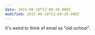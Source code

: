 ```yaml
---
date: 2015-08-18T13:08:28.000Z
modified: 2015-08-18T13:08:28.000Z
---
```


  It's weird to think of email as "old-school".
